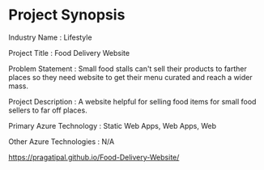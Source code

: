 # Project Synopsis

Industry Name : Lifestyle 

Project Title : Food Delivery Website

Problem Statement : Small food stalls can't sell their products to farther places so they need website to get their menu curated and reach a wider mass.

Project Description : A website helpful for selling food items for small food sellers to far off places.

Primary Azure Technology : Static Web Apps, Web Apps, Web

Other Azure Technologies : N/A

https://pragatipal.github.io/Food-Delivery-Website/
